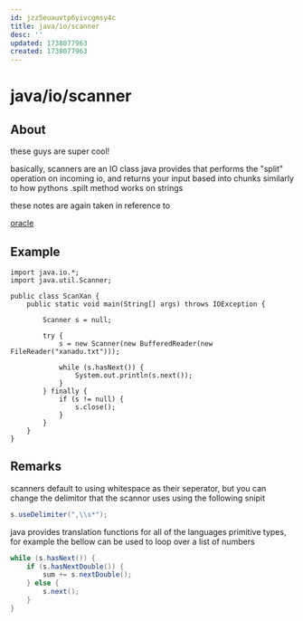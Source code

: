 ```yaml
---
id: jzz5euauvtp6yivcgmsy4c
title: java/io/scanner
desc: ''
updated: 1738077963
created: 1738077963
---
```

# java/io/scanner

## About

these guys are super cool!

basically, scanners are an IO class java provides that performs the "split"
operation on incoming io, and returns your input based into chunks similarly
to how pythons .spilt method works on strings

these notes are again taken in reference to

[oracle](https://docs.oracle.com/javase/tutorial/essential/io/scanning.html)

## Example

```
import java.io.*;
import java.util.Scanner;

public class ScanXan {
    public static void main(String[] args) throws IOException {

        Scanner s = null;

        try {
            s = new Scanner(new BufferedReader(new FileReader("xanadu.txt")));

            while (s.hasNext()) {
                System.out.println(s.next());
            }
        } finally {
            if (s != null) {
                s.close();
            }
        }
    }
}
```

## Remarks

scanners default to using whitespace as their seperator,
but you can change the delimitor that the scannor uses using the
following snipit

```java
s.useDelimiter(",\\s*");
```

java provides translation functions for all of the languages primitive types,
for example the bellow can be used to loop over a list of numbers

```java
while (s.hasNext()) {
    if (s.hasNextDouble()) {
        sum += s.nextDouble();
    } else {
        s.next();
    }   
}
```
